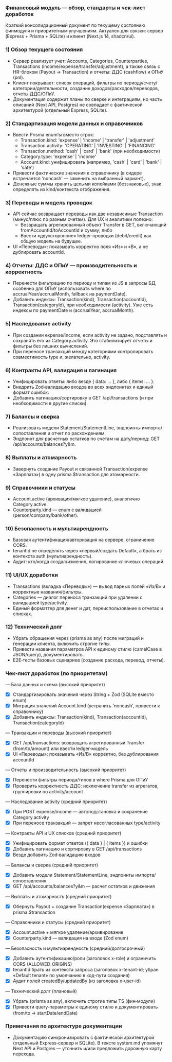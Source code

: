 ### Финансовый модуль — обзор, стандарты и чек‑лист доработок

Краткий консолидационный документ по текущему состоянию финмодуля и приоритетным улучшениям. Актуален для связки: сервер (Express + Prisma + SQLite) и клиент (Next.js 14, shadcn/ui).

### 1) Обзор текущего состояния
- Сервер реализует учет: Accounts, Categories, Counterparties, Transactions (income/expense/transfer/adjustment), а также связь с HR-блоком (Payout → Transaction) и отчеты: ДДС (cashflow) и ОПиУ (pnl).
- Клиент покрывает: список операций, фильтры по периоду/счету/категории/деятельности, создание доходов/расходов/переводов, отчеты ДДС/ОПиУ.
- Документация содержит планы по сверке и интеграциям, но часть описаний (Next API, Postgres) не совпадает с фактической архитектурой (отдельный Express, SQLite).

### 2) Стандартизация модели данных и справочников
- Ввести Prisma enum’ы вместо строк:
  - Transaction.kind: 'expense' | 'income' | 'transfer' | 'adjustment'
  - Transaction.activity: 'OPERATING' | 'INVESTING' | 'FINANCING'
  - Transaction.method: 'cash' | 'card' | 'bank' (при необходимости)
  - Category.type: 'expense' | 'income'
  - Account.kind: унифицировать (например, 'cash' | 'card' | 'bank' | 'safe')
- Привести фактические значения к справочнику (в сидере встречается 'noncash' — заменить на выбранный вариант).
- Денежные суммы хранить целыми копейками (беззнаковые), знак определять из kind/контекста отображения.

### 3) Переводы и модель проводок
- API сейчас возвращает переводы как две независимые Transaction (минус/плюс по разным счетам). Для UX и аналитики полезно:
  - Возвращать агрегированный объект Transfer в GET, включающий fromAccountId/toAccountId и сумму; либо
  - Ввести «двухсторонние» ledger‑проводки (debit/credit) как общую модель на будущее.
- UI «Переводы»: показывать корректно поля «Из» и «В», а не дублировать accountId.

### 4) Отчеты: ДДС и ОПиУ — производительность и корректность
- Перенести фильтрацию по периоду и типам из JS в запросы БД, особенно для ОПиУ (использовать where по accrualYear/accrualMonth, fallback на paymentDate).
- Добавить индексы: Transaction(kind), Transaction(accountId), Transaction(categoryId), при необходимости (activity). Уже есть индексы по paymentDate и (accrualYear, accrualMonth).

### 5) Наследование activity
- При создании expense/income, если activity не задано, подставлять и сохранять его из Category.activity. Это стабилизирует отчеты и фильтры без лишних вычислений.
- При переносе транзакций между категориями контролировать совместимость type и, желательно, activity.

### 6) Контракты API, валидация и пагинация
- Унифицировать ответы: либо везде { data: ... }, либо { items: ... }.
- Внедрить Zod‑валидацию входов во всех эндпоинтах и единый формат ошибок.
- Добавить пагинацию/сортировку в GET /api/transactions (и при необходимости в другие списки).

### 7) Балансы и сверка
- Реализовать модели Statement/StatementLine, эндпоинты импорта/сопоставления и отчет по расхождениям.
- Эндпоинт для расчетных остатков по счетам на дату/период: GET /api/accounts/balances?y&m.

### 8) Выплаты и атомарность
- Завернуть создание Payout и связанной Transaction(expense «Зарплата») в одну prisma.$transaction для атомарности.

### 9) Справочники и статусы
- Account.active (архивация/мягкое удаление), аналогично Category.active.
- Counterparty.kind — enum с валидацией (person/company/bank/other).

### 10) Безопасность и мультиарендность
- Базовая аутентификация/авторизация на сервере, ограничение CORS.
- tenantId не определять через «первый/создать Default», а брать из контекста auth (мультиарендность).
- Аудит: кто/когда создал/изменил, логирование ключевых операций.

### 11) UI/UX доработки
- Transactions (вкладка «Переводы») — вывод парных полей «Из/В» и корректные названия/фильтры.
- Categories — диалог переноса транзакций при удалении с валидацией type/activity.
- Единый форматтер для денег и дат, переиспользование в отчетах и списках.

### 12) Технический долг
- Убрать обращения через (prisma as any) после миграций и генерации клиента, включить строгие типы.
- Привести названия параметров API к единому стилю (camelCase в JSON/query), документировать.
- E2E‑тесты базовых сценариев (создание расхода, перевод, отчеты).

### Чек‑лист доработок (по приоритетам)

— База данных и схема (высокий приоритет)
- [x] Стандартизировать значения через String + Zod (SQLite вместо enum)
- [x] Миграция значений Account.kind (устранить 'noncash', привести к справочнику)
- [x] Добавить индексы: Transaction(kind), Transaction(accountId), Transaction(categoryId)

— Транзакции и переводы (высокий приоритет)
- [x] GET /api/transactions: возвращать агрегированный Transfer (from/to/amount) или ввести ledger‑модель
- [x] UI «Переводы»: показывать «Из/В» корректно, без дублирования accountId

— Отчеты и производительность (высокий приоритет)
- [x] Перенести фильтры периода/типов в where Prisma для ОПиУ
- [x] Проверить корректность ДДС: исключение transfer из агрегатов, группировки по activity/account

— Наследование activity (средний приоритет)
- [x] При POST expense/income — автоподстановка и сохранение Category.activity
- [x] При переносе транзакций — запрет несогласованных type/activity

— Контракты API и UX списков (средний приоритет)
- [x] Унифицировать формат ответов ({ data } | { items }) и ошибки
- [x] Добавить пагинацию и сортировку в GET /api/transactions
- [x] Везде добавить Zod‑валидацию входов

— Балансы и сверка (средний приоритет)
- [x] Добавить модели Statement/StatementLine, эндпоинты импорта/сопоставления
- [x] GET /api/accounts/balances?y&m — расчет остатков и движения

— Выплаты и атомарность (средний приоритет)
- [x] Обернуть Payout + создание Transaction(expense «Зарплата») в prisma.$transaction

— Справочники и статусы (средний приоритет)
- [x] Account.active + мягкое удаление/архивирование
- [x] Counterparty.kind — валидация на входе (Zod enum)

— Безопасность и мультиарендность (средний/долгосрочный)
- [x] Добавить аутентификацию/роли (заголовок x-role) и ограничить CORS (ALLOWED_ORIGINS)
- [x] tenantId брать из контекста запроса (заголовок x-tenant-id; убран «Default tenant» по умолчанию в код-пути создания)
- [x] Аудит полей createdBy/updatedBy (из заголовка x-user-id)

— Технический долг (плановый)
- [x] Убрать (prisma as any), включить строгие типы TS (фин‑модули)
- [x] Привести query‑параметры к единому стилю и документировать (from/to → startDate/endDate)

### Примечания по архитектуре документации
- Документацию синхронизировать с фактической архитектурой (отдельный Express‑сервер и SQLite). В тексте system.md упомянут Next API и Postgres — уточнить и/или предложить дорожную карту перехода.


